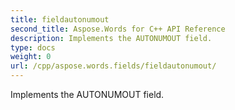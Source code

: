 ```yaml
---
title: fieldautonumout
second_title: Aspose.Words for C++ API Reference
description: Implements the AUTONUMOUT field. 
type: docs
weight: 0
url: /cpp/aspose.words.fields/fieldautonumout/
---
```


Implements the AUTONUMOUT field. 

